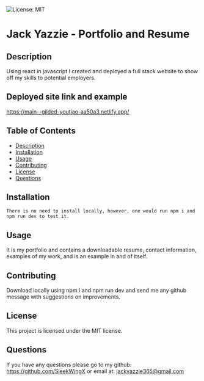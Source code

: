 ![License: MIT](https://img.shields.io/badge/License-MIT-yellow.svg)
# Jack Yazzie - Portfolio and Resume

## Description
Using react in javascript I created and deployed a full stack website to show off my skills to potential employers.

## Deployed site link and example

https://main--gilded-youtiao-aa50a3.netlify.app/



## Table of Contents
- [Description](#description)
- [Installation](#installation)
- [Usage](#usage)
- [Contributing](#contributing)
- [License](#license)
- [Questions](#questions)

## Installation
```
There is no need to install locally, however, one would run npm i and npm run dev to test it.
```

## Usage
It is my portfolio and contains a downloadable resume, contact information, examples of my work, and is an example in and of itself.

## Contributing
Download locally using npm i and npm run dev and send me any github message with suggestions on improvements.

## License
This project is licensed under the MIT license.

## Questions
If you have any questions please go to my github:
https://github.com/SleekWingX 
or email at:
jackyazzie365@gmail.com